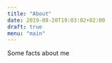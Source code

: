```yaml
---
title: "About"
date: 2019-08-20T19:03:02+02:00
draft: true
menu: "main"
---
```

Some facts about me
